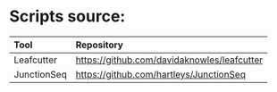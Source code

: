 # Scripts source:

|Tool|Repository|  
|:---|:----------|
| Leafcutter | https://github.com/davidaknowles/leafcutter |
| JunctionSeq | https://github.com/hartleys/JunctionSeq |

